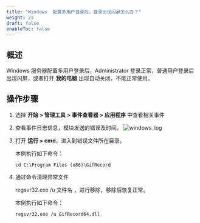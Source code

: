 ```yaml
---
title: "Windows  配置多用户登录后，登录出现闪屏怎么办？"
weight: 23
draft: false
enableToc: false
---
```

## 概述

 Windows 服务器配置多用户登录后，Administrator 登录正常，普通用户登录后出现闪屏，或者打开 **我的电脑** 出现自动关闭，不能正常使用。

## 操作步骤

1. 选择 **开始 > 管理工具 > 事件查看器 > 应用程序** 中查看相关事件

2. 查看事件日志信息，模块发送的错误及时间。
   ![windows_log](/compute/vm/_images/windows_log_11.png)

   

3. 打开 **运行 > cmd**，进入到错误文件所在目录。

   本例执行如下命令：

   ```
   cd C:\Program Files (x86)\GifRecord
   ```

   

4. 通过命令清理异常文件

   regsvr32.exe /u  文件名 ，进行移除，移除后恢复正常。

   本例执行如下命令：

   ```
   regsvr32.exe /u GifRecord64.dll
   ```

   
